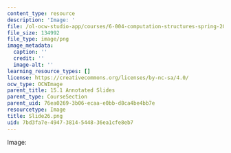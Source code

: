 ```yaml
---
content_type: resource
description: 'Image: '
file: /ol-ocw-studio-app/courses/6-004-computation-structures-spring-2017/7bd3fa7e49473814544836ea1cfe8eb7_Slide26.png
file_size: 134992
file_type: image/png
image_metadata:
  caption: ''
  credit: ''
  image-alt: ''
learning_resource_types: []
license: https://creativecommons.org/licenses/by-nc-sa/4.0/
ocw_type: OCWImage
parent_title: 15.1 Annotated Slides
parent_type: CourseSection
parent_uid: 76ea0269-3b06-ecaa-e0bb-d8ca4be4bb7e
resourcetype: Image
title: Slide26.png
uid: 7bd3fa7e-4947-3814-5448-36ea1cfe8eb7
---
```

Image: 